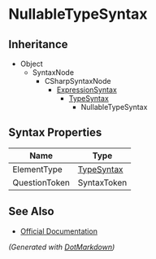 # NullableTypeSyntax

## Inheritance

* Object
  * SyntaxNode
    * CSharpSyntaxNode
      * [ExpressionSyntax](ExpressionSyntax.md)
        * [TypeSyntax](TypeSyntax.md)
          * NullableTypeSyntax

## Syntax Properties

| Name          | Type                        |
| ------------- | --------------------------- |
| ElementType   | [TypeSyntax](TypeSyntax.md) |
| QuestionToken | SyntaxToken                 |

## See Also

* [Official Documentation](https://docs.microsoft.com/en-us/dotnet/api/microsoft.codeanalysis.csharp.syntax.nullabletypesyntax)


*\(Generated with [DotMarkdown](http://github.com/JosefPihrt/DotMarkdown)\)*